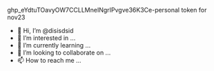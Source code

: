 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-personal token for nov23
- 👋 Hi, I’m @disisdsid
- 👀 I’m interested in ...
- 🌱 I’m currently learning ...
- 💞️ I’m looking to collaborate on ...
- 📫 How to reach me ...

<!---
disisdsid/disisdsid is a ✨ special ✨ repository because its `README.md` (this file) appears on your GitHub profile.
You can click the Preview link to take a look at your changes.
--->
